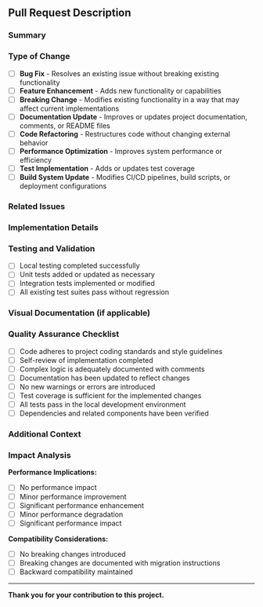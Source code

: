 ## Pull Request Description

### **Summary**
<!-- Provide a clear and concise description of the changes implemented in this pull request -->

### **Type of Change**
<!-- Select the appropriate category for this contribution -->

- [ ] **Bug Fix** - Resolves an existing issue without breaking existing functionality
- [ ] **Feature Enhancement** - Adds new functionality or capabilities
- [ ] **Breaking Change** - Modifies existing functionality in a way that may affect current implementations
- [ ] **Documentation Update** - Improves or updates project documentation, comments, or README files
- [ ] **Code Refactoring** - Restructures code without changing external behavior
- [ ] **Performance Optimization** - Improves system performance or efficiency
- [ ] **Test Implementation** - Adds or updates test coverage
- [ ] **Build System Update** - Modifies CI/CD pipelines, build scripts, or deployment configurations

### **Related Issues**
<!-- Reference any related issues using GitHub keywords (e.g., "Fixes #123", "Addresses #456") -->

### **Implementation Details**
<!-- Provide a comprehensive overview of the changes implemented -->

### **Testing and Validation**
<!-- Describe the testing methodology and validation procedures employed -->
- [ ] Local testing completed successfully
- [ ] Unit tests added or updated as necessary
- [ ] Integration tests implemented or modified
- [ ] All existing test suites pass without regression

### **Visual Documentation** (if applicable)
<!-- Include screenshots, diagrams, or videos to illustrate the changes -->

### **Quality Assurance Checklist**
<!-- Ensure all quality standards are met -->

- [ ] Code adheres to project coding standards and style guidelines
- [ ] Self-review of implementation completed
- [ ] Complex logic is adequately documented with comments
- [ ] Documentation has been updated to reflect changes
- [ ] No new warnings or errors are introduced
- [ ] Test coverage is sufficient for the implemented changes
- [ ] All tests pass in the local development environment
- [ ] Dependencies and related components have been verified

### **Additional Context**
<!-- Provide any additional information relevant to this pull request -->

### **Impact Analysis**
<!-- Assess the potential impact of these changes on the system -->

**Performance Implications:**
- [ ] No performance impact
- [ ] Minor performance improvement
- [ ] Significant performance enhancement
- [ ] Minor performance degradation
- [ ] Significant performance impact

**Compatibility Considerations:**
- [ ] No breaking changes introduced
- [ ] Breaking changes are documented with migration instructions
- [ ] Backward compatibility maintained

---

**Thank you for your contribution to this project.**
